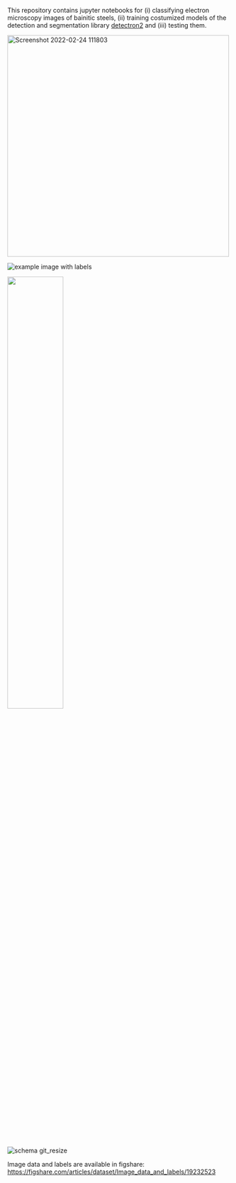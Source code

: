 This repository contains jupyter notebooks for (i) classifying electron microscopy images of bainitic steels, (ii) training costumized models of the detection and segmentation library [detectron2](https://github.com/facebookresearch/detectron2) and (iii) testing them.   

<img width="500" alt="Screenshot 2022-02-24 111803" src="https://user-images.githubusercontent.com/95081818/155505240-80a75f7c-11fe-46a0-9a32-f57d90784ddc.png">

![example image with labels](https://user-images.githubusercontent.com/95081818/155694682-66596058-45d0-4e76-b51c-e3be46fc978c.png)

<img src="https://user-images.githubusercontent.com/95081818/155694682-66596058-45d0-4e76-b51c-e3be46fc978c.png" width=50%>

![schema git_resize](https://user-images.githubusercontent.com/95081818/155836175-913b6c48-4165-416a-aadd-1903419d8161.png)


Image data and labels are available in figshare:
https://figshare.com/articles/dataset/Image_data_and_labels/19232523
